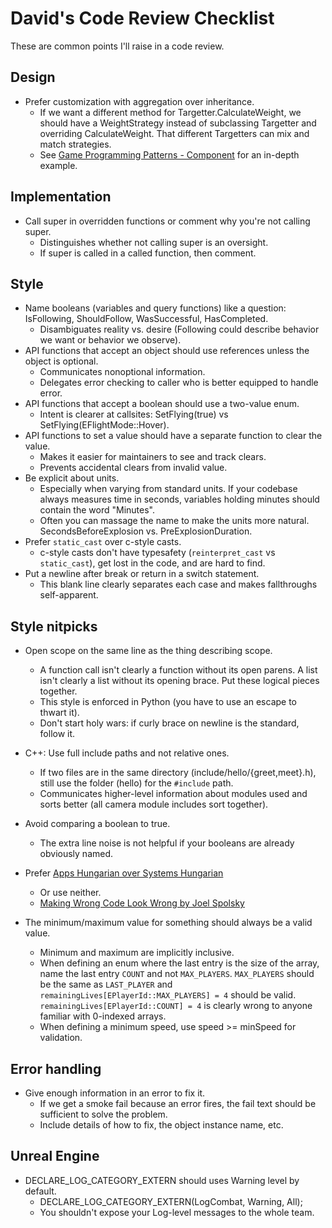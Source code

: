 David's Code Review Checklist
=============================

These are common points I'll raise in a code review.

## Design

* Prefer customization with aggregation over inheritance.
	* If we want a different method for Targetter.CalculateWeight, we should have a WeightStrategy instead of subclassing Targetter and overriding CalculateWeight. That different Targetters can mix and match strategies.
	* See [Game Programming Patterns - Component](http://gameprogrammingpatterns.com/component.html) for an in-depth example.


## Implementation

* Call super in overridden functions or comment why you're not calling super.
	* Distinguishes whether not calling super is an oversight.
	* If super is called in a called function, then comment.


## Style

* Name booleans (variables and query functions) like a question: IsFollowing, ShouldFollow, WasSuccessful, HasCompleted.
	* Disambiguates reality vs. desire (Following could describe behavior we want or behavior we observe).
* API functions that accept an object should use references unless the object is optional.
	* Communicates nonoptional information.
	* Delegates error checking to caller who is better equipped to handle error.
* API functions that accept a boolean should use a two-value enum.
	* Intent is clearer at callsites: SetFlying(true) vs SetFlying(EFlightMode::Hover).
* API functions to set a value should have a separate function to clear the value.
	* Makes it easier for maintainers to see and track clears.
	* Prevents accidental clears from invalid value.
* Be explicit about units.
	* Especially when varying from standard units. If your codebase always measures time in seconds, variables holding minutes should contain the word "Minutes".
	* Often you can massage the name to make the units more natural. SecondsBeforeExplosion vs. PreExplosionDuration.
* Prefer `static_cast` over c-style casts.
	* c-style casts don't have typesafety (`reinterpret_cast` vs `static_cast`), get lost in the code, and are hard to find.
* Put a newline after break or return in a switch statement.
	* This blank line clearly separates each case and makes fallthroughs self-apparent.


## Style nitpicks

* Open scope on the same line as the thing describing scope.
	* A function call isn't clearly a function without its open parens. A list isn't clearly a list without its opening brace. Put these logical pieces together.
	* This style is enforced in Python (you have to use an escape to thwart it).
	* Don't start holy wars: if curly brace on newline is the standard, follow it.

* C++: Use full include paths and not relative ones.
	* If two files are in the same directory (include/hello/{greet,meet}.h), still use the folder (hello) for the `#include` path.
	* Communicates higher-level information about modules used and sorts better (all camera module includes sort together).

* Avoid comparing a boolean to true.
	* The extra line noise is not helpful if your booleans are already obviously named.

* Prefer [Apps Hungarian over Systems Hungarian](https://en.wikipedia.org/wiki/Hungarian_notation#Systems_vs._Apps_Hungarian)
	* Or use neither.
	* [Making Wrong Code Look Wrong by Joel Spolsky](http://www.joelonsoftware.com/articles/Wrong.html)

* The minimum/maximum value for something should always be a valid value.
	* Minimum and maximum are implicitly inclusive.
	* When defining an enum where the last entry is the size of the array, name the last entry `COUNT` and not `MAX_PLAYERS`. `MAX_PLAYERS` should be the same as `LAST_PLAYER` and `remainingLives[EPlayerId::MAX_PLAYERS] = 4` should be valid. `remainingLives[EPlayerId::COUNT] = 4` is clearly wrong to anyone familiar with 0-indexed arrays.
	* When defining a minimum speed, use speed >= minSpeed for validation.


## Error handling
* Give enough information in an error to fix it.
	* If we get a smoke fail because an error fires, the fail text should be sufficient to solve the problem.
	* Include details of how to fix, the object instance name, etc.

## Unreal Engine
* DECLARE_LOG_CATEGORY_EXTERN should uses Warning level by default.
	* DECLARE_LOG_CATEGORY_EXTERN(LogCombat, Warning, All);
	* You shouldn't expose your Log-level messages to the whole team.

